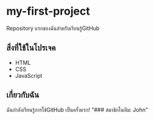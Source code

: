 # my-first-project

Repository แรกของฉันสําหรับเรียนรู้GitHub
## สิ่งที่ใช้ในโปรเจค
- HTML
- CSS
- JavaScript
## เกี่ยวกับฉัน
ฉันกําลังเรียนรู้การใช้GitHub เป็นครั้งแรก!
"### สมาชิกในทีม: John"